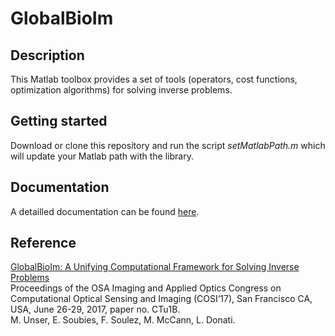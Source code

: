 # GlobalBioIm

## Description
This Matlab toolbox provides a set of tools (operators, cost functions, optimization algorithms) for solving inverse problems.

## Getting started 

Download or clone this repository and run the script *setMatlabPath.m* which will update your Matlab path with the library.

## Documentation

A detailled documentation can be found <a href="https://biomedical-imaging-group.github.io/GlobalBioIm/" target="_blank">here</a>.

## Reference

[GlobalBioIm: A Unifying Computational Framework for Solving Inverse Problems](http://bigwww.epfl.ch/publications/unser1701.pdf)  <br />
Proceedings of the OSA Imaging and Applied Optics Congress on Computational Optical Sensing and Imaging (COSI‘17), San Francisco CA, USA, June 26-29, 2017, paper no. CTu1B. <br />
M. Unser, E. Soubies, F. Soulez, M. McCann, L. Donati.
